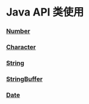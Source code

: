 # Java API 类使用
### [Number](Number.md)

### [Character](Character.md)

### [String](String.md)

### [StringBuffer](StringBuffer.md)

### [Date](Date.md)

